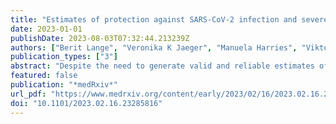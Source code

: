```yaml
---
title: "Estimates of protection against SARS-CoV-2 infection and severe COVID-19 in Germany before the 2022/2023 winter season - the IMMUNEBRIDGE project"
date: 2023-01-01
publishDate: 2023-08-03T07:32:44.213239Z
authors: ["Berit Lange", "Veronika K Jaeger", "Manuela Harries", "Viktoria Ruecker", "Hendrik Streeck", "Sabine Blaschke", "Astrid Petersmann", "Nicole Toepfner", "Matthias Nauck", "Max J Hassenstein", "Marein Dreier", "Isabell von Holt", "Axel Budde", "Antonia Bartz", "Julia Ortmann", "Marc-Andre Kurosinski", "Reinhard Berner", "Max Borsche", "Gunnar Brandhorst", "Melanie Brinkmann", "Kathrin Budde", "Marek Deckena", "Geraldine Engels", "Marc Fenzlaff", "Christoph Haertel", "Olga Hovardovska", "Alexander Katalinic", "Katja Kehl", "Mirjam Kohls", "Stefan Krueger", "Wolfgang Lieb", "Kristin M Meyer-Schlinkmann", "Tobias Pischon", "Daniel Rosenkranz", "Nicole Ruebsamen", "Jan Rupp", "Christian Schaefer", "Mario Schattschneider", "Anne Schlegtendal", "Simon Schlinkert", "Lena Schmidbauer", "Kai Schulze-Wundling", "Stefan Stoerk", "Carsten Tiemann", "Henry Voelzke", "Theresa Winter", "Christine Klein", "Johannes Liese", "Folke Brinkmann", "Patrick F Ottensmeyer", "Jens-Peter Reese", "Peter Heuschmann", "Andre Karch"]
publication_types: ["3"]
abstract: "Despite the need to generate valid and reliable estimates of protection against SARS-CoV-2 infection and severe course of COVID-19 for the German population in summer 2022, there was a lack of systematically collected population-based data allowing for the assessment of the protection level in real-time. In the IMMUNEBRIDGE project, we harmonised data and biosamples for nine population-/hospital-based studies (total number of participants n=33,637) to provide estimates for protection levels against SARS-CoV-2 infection and severe COVID-19 between June and November 2022. Based on evidence synthesis, we formed a combined endpoint of protection levels based on the number of self-reported infections/vaccinations in combination with nucleocapsid/spike antibody responses (\"confirmed exposures\"). Four confirmed exposures represented the highest protection level, and no exposure represented the lowest. Most participants were seropositive against the spike antigen; 37% of the participants textgreater=79 years had less than four confirmed exposures (highest level of protection) and 5% less than three. In the subgroup of participants with comorbidities, 46-56% had less than four confirmed exposures. We found major heterogeneity across federal states, with 4%-28% of participants having less than three confirmed exposures. Using serological analyses, literature synthesis and infection dynamics during the survey period, we observed moderate to high levels of protection against severe COVID-19, whereas the protection against SARS-CoV-2 infection was low across all age groups. We found relevant protection gaps in the oldest age group and amongst individuals with comorbidities, indicating a need for additional protective measures in these groups.Competing Interest StatementCK serves as a medical advisor to Centogene and Retromer Therapeutics and has received speaking honoraria from Desitin and Bial.Funding StatementIMMUNEBRIDGE is a research project funded by the Federal Ministry of Education and Research (BMBF) through the Network University Medicine (NUM) (FKZ 01KX1021). The central laboratory analysis in Oldenburg and Greifswald for the population-based cohort studies was financed via the IMMUNEBRIDGE project. Supplement 1 Table S1 gives an overview of the basic funding for data collection for each study. The IMMUNEBRIDGE_ED study was conducted with a hospital-based approach at the Central Emergency Department of the University Medical Center Goettingen and funded by intramural funds. This project was conducted with data from the German National Cohort (NAKO) (www.nako.de). The NAKO is funded by the Federal Ministry of Education and Research (BMBF) [project funding reference numbers: 01ER1301A/B/C, 01ER1511D and 01ER1801A/B/C/D], federal states of Germany and the Helmholtz Association, the participating universities and the institutes of the Leibniz Association. Author DeclarationsI confirm all relevant ethical guidelines have been followed, and any necessary IRB and/or ethics committee approvals have been obtained.YesThe details of the IRB/oversight body that provided approval or exemption for the research described are given below:The responsible ethics committees of individual studies approved all study-related analyses: GUIDE: 202/22 approved by the Ethics Committee of the Medical Faculty of the Rheinische Friedrich-Wilhelm-University Bonn ELISA: University of Luebeck (Az. 20-150) NAKO: The study is continuously approved by the responsible local ethics committees of the German Federal States where all study centers are located in (original ethics approvals of the leading ethics committee of the Bayerische Landesaerztekammer (protocol code 13023, Approval Date: 27 March 2013 and 14 February 2014 (rectification of documents, study protocol, consent form)). An external ethics advisory board has been established that accompanies NAKO over the full study period. A ’Code of Ethics’ of NAKO (Ethikkodex) has been developed and the study is under steady surveillance by the ethics committees of the regional study centers (8). STAAB: Ethics committee of the Medical Faculty of the University Wuerzburg (STAAB: ⋕98/13) MuSPAD: Ethics committee of Hannover Medical School (9086_BO_S_2020 for MuSPAD), Dresden paedSAXCOVID: Ethics Committee of the Technische University (TU) Dresden (BO-EK-156042020). Bochum CorKID: Ethics Committee of the Ruhr University Bochum (Nr. 20-6927_7) Wuerzburg Wue-KITa-CoV: Wuerzburg, Kennzeichen 105/21 IMMUNEBRIDGE_ED: Ethics Committee of University Medical Center Goettingen (21/6/22)I confirm that all necessary patient/participant consent has been obtained and the appropriate institutional forms have been archived, and that any patient/participant/sample identifiers included were not known to anyone (e.g., hospital staff, patients or participants themselves) outside the research group so cannot be used to identify individuals.YesI understand that all clinical trials and any other prospective interventional studies must be registered with an ICMJE-approved registry, such as ClinicalTrials.gov. I confirm that any such study reported in the manuscript has been registered and the trial registration ID is provided (note: if posting a prospective study registered retrospectively, please provide a statement in the trial ID field explaining why the study was not registered in advance).Yes I have followed all appropriate research reporting guidelines and uploaded the relevant EQUATOR Network research reporting checklist(s) and other pertinent material as supplementary files, if applicable.YesThe aggregated data for this study will be made available to other academic researchers. The minimum dataset includes study site information, assay information, sample type, demographic information, self-administered diagnostic anamneses and lab results (NC, S Spike, IGRA and NAb). Institutions can apply for the data via serohub@helmholtz-hzi.de. Data were provided to the modelling network for severe infectious diseases in Germany (MONID (13))."
featured: false
publication: "*medRxiv*"
url_pdf: "https://www.medrxiv.org/content/early/2023/02/16/2023.02.16.23285816"
doi: "10.1101/2023.02.16.23285816"
---
```


